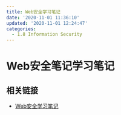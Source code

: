 ```yaml
---
title: Web安全学习笔记
date: '2020-11-01 11:36:10'
updated: '2020-11-01 12:24:47'
categories:
  - 1.8 Information Security
---
```

# Web安全笔记学习笔记

## 相关链接

- [Web安全学习笔记](https://websec.readthedocs.io/zh/latest/)

